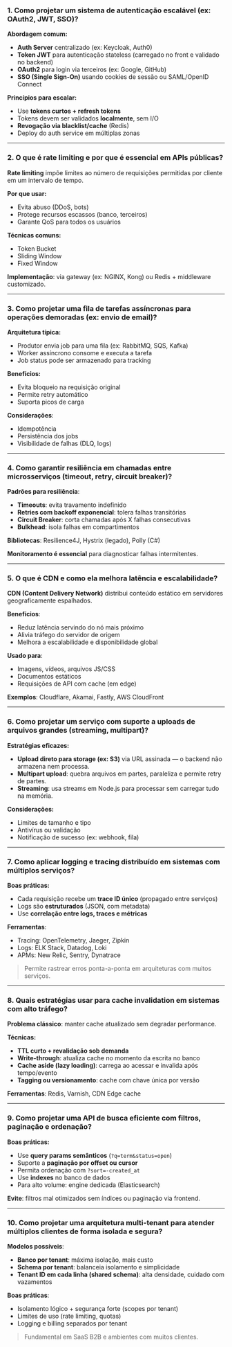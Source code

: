 ### 1. **Como projetar um sistema de autenticação escalável (ex: OAuth2, JWT, SSO)?**

**Abordagem comum:**

* **Auth Server** centralizado (ex: Keycloak, Auth0)
* **Token JWT** para autenticação stateless (carregado no front e validado no backend)
* **OAuth2** para login via terceiros (ex: Google, GitHub)
* **SSO (Single Sign-On)** usando cookies de sessão ou SAML/OpenID Connect

**Princípios para escalar:**

* Use **tokens curtos + refresh tokens**
* Tokens devem ser validados **localmente**, sem I/O
* **Revogação via blacklist/cache** (Redis)
* Deploy do auth service em múltiplas zonas

---

### 2. **O que é rate limiting e por que é essencial em APIs públicas?**

**Rate limiting** impõe limites ao número de requisições permitidas por cliente em um intervalo de tempo.

**Por que usar:**

* Evita abuso (DDoS, bots)
* Protege recursos escassos (banco, terceiros)
* Garante QoS para todos os usuários

**Técnicas comuns:**

* Token Bucket
* Sliding Window
* Fixed Window

**Implementação**: via gateway (ex: NGINX, Kong) ou Redis + middleware customizado.

---

### 3. **Como projetar uma fila de tarefas assíncronas para operações demoradas (ex: envio de email)?**

**Arquitetura típica:**

* Produtor envia job para uma fila (ex: RabbitMQ, SQS, Kafka)
* Worker assíncrono consome e executa a tarefa
* Job status pode ser armazenado para tracking

**Benefícios:**

* Evita bloqueio na requisição original
* Permite retry automático
* Suporta picos de carga

**Considerações**:

* Idempotência
* Persistência dos jobs
* Visibilidade de falhas (DLQ, logs)

---

### 4. **Como garantir resiliência em chamadas entre microsserviços (timeout, retry, circuit breaker)?**

**Padrões para resiliência**:

* **Timeouts**: evita travamento indefinido
* **Retries com backoff exponencial**: tolera falhas transitórias
* **Circuit Breaker**: corta chamadas após X falhas consecutivas
* **Bulkhead**: isola falhas em compartimentos

**Bibliotecas**: Resilience4J, Hystrix (legado), Polly (C#)

**Monitoramento é essencial** para diagnosticar falhas intermitentes.

---

### 5. **O que é CDN e como ela melhora latência e escalabilidade?**

**CDN (Content Delivery Network)** distribui conteúdo estático em servidores geograficamente espalhados.

**Benefícios**:

* Reduz latência servindo do nó mais próximo
* Alivia tráfego do servidor de origem
* Melhora a escalabilidade e disponibilidade global

**Usado para**:

* Imagens, vídeos, arquivos JS/CSS
* Documentos estáticos
* Requisições de API com cache (em edge)

**Exemplos**: Cloudflare, Akamai, Fastly, AWS CloudFront

---

### 6. **Como projetar um serviço com suporte a uploads de arquivos grandes (streaming, multipart)?**

**Estratégias eficazes:**

* **Upload direto para storage (ex: S3)** via URL assinada — o backend não armazena nem processa.
* **Multipart upload**: quebra arquivos em partes, paraleliza e permite retry de partes.
* **Streaming**: usa streams em Node.js para processar sem carregar tudo na memória.

**Considerações:**

* Limites de tamanho e tipo
* Antivírus ou validação
* Notificação de sucesso (ex: webhook, fila)

---

### 7. **Como aplicar logging e tracing distribuído em sistemas com múltiplos serviços?**

**Boas práticas:**

* Cada requisição recebe um **trace ID único** (propagado entre serviços)
* Logs são **estruturados** (JSON, com metadata)
* Use **correlação entre logs, traces e métricas**

**Ferramentas**:

* Tracing: OpenTelemetry, Jaeger, Zipkin
* Logs: ELK Stack, Datadog, Loki
* APMs: New Relic, Sentry, Dynatrace

> Permite rastrear erros ponta-a-ponta em arquiteturas com muitos serviços.

---

### 8. **Quais estratégias usar para cache invalidation em sistemas com alto tráfego?**

**Problema clássico**: manter cache atualizado sem degradar performance.

**Técnicas:**

* **TTL curto + revalidação sob demanda**
* **Write-through**: atualiza cache no momento da escrita no banco
* **Cache aside (lazy loading)**: carrega ao acessar e invalida após tempo/evento
* **Tagging ou versionamento**: cache com chave única por versão

**Ferramentas**: Redis, Varnish, CDN Edge cache

---

### 9. **Como projetar uma API de busca eficiente com filtros, paginação e ordenação?**

**Boas práticas:**

* Use **query params semânticos** (`?q=term&status=open`)
* Suporte a **paginação por offset ou cursor**
* Permita ordenação com `?sort=-created_at`
* Use **indexes** no banco de dados
* Para alto volume: engine dedicada (Elasticsearch)

**Evite**: filtros mal otimizados sem índices ou paginação via frontend.

---

### 10. **Como projetar uma arquitetura multi-tenant para atender múltiplos clientes de forma isolada e segura?**

**Modelos possíveis**:

* **Banco por tenant**: máxima isolação, mais custo
* **Schema por tenant**: balanceia isolamento e simplicidade
* **Tenant ID em cada linha (shared schema)**: alta densidade, cuidado com vazamentos

**Boas práticas**:

* Isolamento lógico + segurança forte (scopes por tenant)
* Limites de uso (rate limiting, quotas)
* Logging e billing separados por tenant

> Fundamental em SaaS B2B e ambientes com muitos clientes.